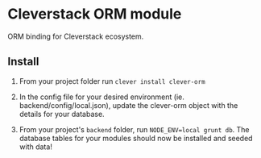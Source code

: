 # Cleverstack ORM module
ORM binding for Cleverstack ecosystem.

## Install 
1. From your project folder run `clever install clever-orm`

2. In the config file for your desired environment (ie. backend/config/local.json), update the clever-orm object with the details for your database.

3. From your project's `backend` folder, run `NODE_ENV=local grunt db`.
The database tables for your modules should now be installed and seeded with data!
